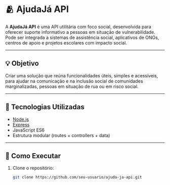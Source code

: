 # 🫂 AjudaJá API

A **AjudaJá API** é uma API utilitária com foco social, desenvolvida para oferecer suporte informativo a pessoas em situação de vulnerabilidade. Pode ser integrada a sistemas de assistência social, aplicativos de ONGs, centros de apoio e projetos escolares com impacto social.

---

## 💡 Objetivo

Criar uma solução que reúna funcionalidades úteis, simples e acessíveis, para ajudar na comunicação e na inclusão social de comunidades marginalizadas, pessoas em situação de rua ou em risco social.

---

## 🔧 Tecnologias Utilizadas

- [Node.js](https://nodejs.org/)
- [Express](https://expressjs.com/)
- JavaScript ES6
- Estrutura modular (routes + controllers + data)

---

## 🚀 Como Executar

1. Clone o repositório:
   ```bash
   git clone https://github.com/seu-usuario/ajuda-ja-api.git
